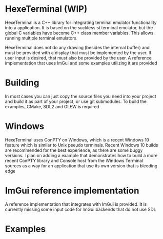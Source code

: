 HexeTerminal (WIP)
==================================

HexeTerminal is a C++ library for integrating terminal emulator functionality into a application. It is based on the suckless st terminal emulator,
but the global C variables have become C++ class member variables. This allows running multiple terminal emulators.

HexeTerminal does not do any drawing (besides the internal buffer) and must be provided with a display that must be implemented by the user. 
If user input is desired, that must also be provided by the user. A reference implementation that uses ImGui and some examples utilizing it are provided

Building
==================================

In most cases you can just copy the source files you need into your project and build it as part of your project, or use git submodules.
To build the examples, CMake, SDL2 and GLEW is required


Windows
==================================

HexeTerminal uses ConPTY on Windows, which is a recent Windows 10 feature which is similar to Unix pseudo terminals. Recent Windows 10 builds are recommended for the best experience, as there are some buggy versions. I plan on adding a example that demonstrates how to build a more recent ConPTY library and Console host from the Windows Terminal sources as a way for an application that use its own version that is bleeding edge

ImGui reference implementation
==================================
A reference implementation that integrates with ImGui is provided. It is currently missing some input code for ImGui backends that do not use SDL

Examples
==================================
